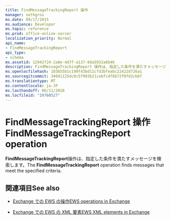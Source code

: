 ```yaml
---
title: FindMessageTrackingReport 操作
manager: sethgros
ms.date: 09/17/2015
ms.audience: Developer
ms.topic: reference
ms.prod: office-online-server
localization_priority: Normal
api_name:
- FindMessageTrackingReport
api_type:
- schema
ms.assetid: 12942f24-2a8e-4d7f-a137-8da5932a6b46
description: FindMessageTrackingReport 操作は、指定した条件を満たすメッセージを検索します。
ms.openlocfilehash: 103655b1c190f43bd11cfd3bfeabc22422d726a1
ms.sourcegitcommit: 34041125dc8c5f993b21cebfc4f8b72f0fd2cb6f
ms.translationtype: MT
ms.contentlocale: ja-JP
ms.lasthandoff: 06/11/2018
ms.locfileid: "19760527"
---
```

# <a name="findmessagetrackingreport-operation"></a><span data-ttu-id="8dcda-103">FindMessageTrackingReport 操作</span><span class="sxs-lookup"><span data-stu-id="8dcda-103">FindMessageTrackingReport operation</span></span>

<span data-ttu-id="8dcda-104">**FindMessageTrackingReport**操作は、指定した条件を満たすメッセージを検索します。</span><span class="sxs-lookup"><span data-stu-id="8dcda-104">The **FindMessageTrackingReport** operation finds messages that meet the specified criteria.</span></span> 
  
## <a name="see-also"></a><span data-ttu-id="8dcda-105">関連項目</span><span class="sxs-lookup"><span data-stu-id="8dcda-105">See also</span></span>

- [<span data-ttu-id="8dcda-106">Exchange での EWS の操作</span><span class="sxs-lookup"><span data-stu-id="8dcda-106">EWS operations in Exchange</span></span>](ews-operations-in-exchange.md)
  
- [<span data-ttu-id="8dcda-107">Exchange での EWS の XML 要素</span><span class="sxs-lookup"><span data-stu-id="8dcda-107">EWS XML elements in Exchange</span></span>](ews-xml-elements-in-exchange.md)

